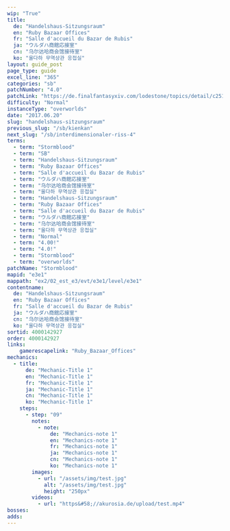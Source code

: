 ```yaml
---
wip: "True"
title:
  de: "Handelshaus-Sitzungsraum"
  en: "Ruby Bazaar Offices"
  fr: "Salle d'accueil du Bazar de Rubis"
  ja: "ウルダハ商館応接室"
  cn: "乌尔达哈商会馆接待室"
  ko: "울다하 무역상관 응접실"
layout: guide_post
page_type: guide
excel_line: "365"
categories: "sb"
patchNumber: "4.0"
patchLink: "https://de.finalfantasyxiv.com/lodestone/topics/detail/c2519c232d02fc2394c3830faa364611cd4e610c"
difficulty: "Normal"
instanceType: "overworlds"
date: "2017.06.20"
slug: "handelshaus-sitzungsraum"
previous_slug: "/sb/kienkan"
next_slug: "/sb/interdimensionaler-riss-4"
terms:
  - term: "Stormblood"
  - term: "SB"
  - term: "Handelshaus-Sitzungsraum"
  - term: "Ruby Bazaar Offices"
  - term: "Salle d'accueil du Bazar de Rubis"
  - term: "ウルダハ商館応接室"
  - term: "乌尔达哈商会馆接待室"
  - term: "울다하 무역상관 응접실"
  - term: "Handelshaus-Sitzungsraum"
  - term: "Ruby Bazaar Offices"
  - term: "Salle d'accueil du Bazar de Rubis"
  - term: "ウルダハ商館応接室"
  - term: "乌尔达哈商会馆接待室"
  - term: "울다하 무역상관 응접실"
  - term: "Normal"
  - term: "4.00!"
  - term: "4.0!"
  - term: "Stormblood"
  - term: "overworlds"
patchName: "Stormblood"
mapid: "e3e1"
mappath: "ex2/02_est_e3/evt/e3e1/level/e3e1"
contentname:
  de: "Handelshaus-Sitzungsraum"
  en: "Ruby Bazaar Offices"
  fr: "Salle d'accueil du Bazar de Rubis"
  ja: "ウルダハ商館応接室"
  cn: "乌尔达哈商会馆接待室"
  ko: "울다하 무역상관 응접실"
sortid: 4000142927
order: 4000142927
links:
    gamerescapelink: "Ruby_Bazaar_Offices"
mechanics:
  - title:
      de: "Mechanic-Title 1"
      en: "Mechanic-Title 1"
      fr: "Mechanic-Title 1"
      ja: "Mechanic-Title 1"
      cn: "Mechanic-Title 1"
      ko: "Mechanic-Title 1"
    steps:
      - step: "09"
        notes:
          - note:
              de: "Mechanics-note 1"
              en: "Mechanics-note 1"
              fr: "Mechanics-note 1"
              ja: "Mechanics-note 1"
              cn: "Mechanics-note 1"
              ko: "Mechanics-note 1"
        images:
          - url: "/assets/img/test.jpg"
            alt: "/assets/img/test.jpg"
            height: "250px"
        videos:
          - url: "https&#58;//akurosia.de/upload/test.mp4"
bosses:
adds:
---
```

